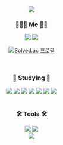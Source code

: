 
<div align='center'>
<img src="https://capsule-render.vercel.app/api?type=slice&color=auto&height=300&section=header&text=KIM%20EUN%20YOUNG&fontSize=90&animation=fadeIn&fontAlignY=38" />
</div>

<h3 align="center"> 🙋🏻‍♀ Me ️🙋🏻‍ </h3>

<div align='center'>
<img src="https://img.shields.io/badge/Github-181717?style=flat-square&logo=Github&logoColor=white"/></a> <img src="https://img.shields.io/badge/Velog-20C997?style=flat-square&logo=Velog&logoColor=white"/></a> 
</div>
<div align='center'>

[![Solved.ac
프로필](http://mazassumnida.wtf/api/v2/generate_badge?boj=nonung2)](https://solved.ac/nonung2) <!--[![keynene's GitHub stats](https://github-readme-stats.vercel.app/api?username=keynene)](https://github.com/anuraghazra/github-readme-stats)-->

</div>
</br>


<h3 align="center"> 📝 Studying 📝 </h3>

<div align='center'>
<img src="https://img.shields.io/badge/HTML5-E34F26?style=flat-square&logo=HTML5&logoColor=white"/></a> 
<img src="https://img.shields.io/badge/CSS3-1572B6?style=flat-square&logo=CSS3&logoColor=white"/></a> 
<img src="https://img.shields.io/badge/JavaScript-F7DF1E?style=flat-square&logo=JavaScript&logoColor=white"/></a>  <img src="https://img.shields.io/badge/Node.js-339933?style=flat-square&logo=Node.js&logoColor=white"/></a>
<img src="https://img.shields.io/badge/React-61DAFB?style=flat-square&logo=React&logoColor=white"/></a>
<img src="https://img.shields.io/badge/C-A8B9CC?style=flat-square&logo=C&logoColor=white"/></a> <img src="https://img.shields.io/badge/Python-3776AB?style=flat-square&logo=Python&logoColor=white"/></a>  
</div>
</br>


<h3 align="center"> 🛠 Tools 🛠 </h3>

<div align='center'>
<img src="https://img.shields.io/badge/Visual%20Studio%20Code-007ACC?style=flat-square&logo=Visual%20Studio%20Code&logoColor=white"/></a> 
<img src="https://img.shields.io/badge/Sourcetree-0052CC?style=flat-square&logo=Sourcetree&logoColor=white"/></a>
</div>



<div align='center'>
<img src="https://capsule-render.vercel.app/api?type=waving&color=auto&height=200&section=footer" />
</div>
